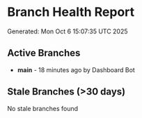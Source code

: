 # Branch Health Report
Generated: Mon Oct  6 15:07:35 UTC 2025

## Active Branches
- **main** - 18 minutes ago by Dashboard Bot

## Stale Branches (>30 days)
No stale branches found
